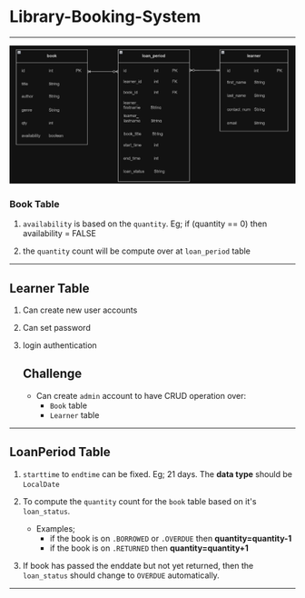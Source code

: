 # Library-Booking-System 
***


![Schema_Diagram](https://github.com/eggOnion/Library-Booking-System/blob/main/Schema%20Diagram.png?raw=true)


### Book Table

1. `availability` is based on the `quantity`. Eg; if (quantity == 0) then availability = FALSE

2. the `quantity` count will be compute over at `loan_period` table

***


## Learner Table

1. Can create new user accounts
2. Can set password
3. login authentication

    ## Challenge
    * Can create `admin` account to have CRUD operation over:
        * `Book` table
        * `Learner` table

***


## LoanPeriod Table

1. `starttime` to `endtime` can be fixed. Eg; 21 days. The **data type** should be `LocalDate`

2.  To compute the `quantity` count for the `book` table based on it's `loan_status`.
    * Examples; 
        * if the book is on `.BORROWED` or `.OVERDUE` then **quantity=quantity-1**
        * if the book is on `.RETURNED` then  **quantity=quantity+1**
            
3. If book has passed the enddate but not yet returned, then the `loan_status` should change to `OVERDUE` automatically.

***
